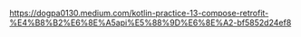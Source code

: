 https://dogpa0130.medium.com/kotlin-practice-13-compose-retrofit-%E4%B8%B2%E6%8E%A5api%E5%88%9D%E6%8E%A2-bf5852d24ef8
